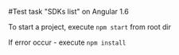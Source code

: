 #Test task "SDKs list" on Angular 1.6

To start a project, execute ```npm start``` from root dir

If error occur - execute ``npm install``